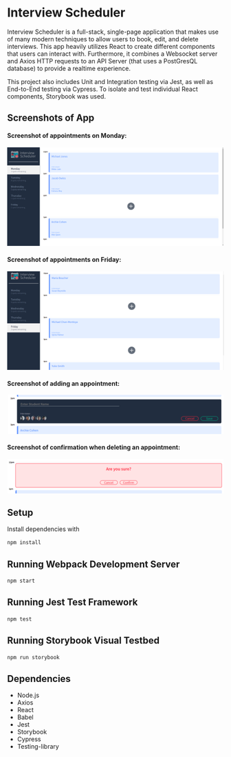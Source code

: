 # Interview Scheduler

Interview Scheduler is a full-stack, single-page application that makes use of many modern techniques to allow users to book, edit, and delete interviews. This app heavily utilizes React to create different components that users can interact with. Furthermore, it combines a Websocket server and Axios HTTP requests to an API Server (that uses a PostGresQL database) to provide a realtime experience.

This project also includes Unit and Integration testing via Jest, as well as End-to-End testing via Cypress. To isolate and test individual React components, Storybook was used.



## Screenshots of App

<h4>Screenshot of appointments on Monday:</h4>

!["Screenshot of appointments on Monday"](https://github.com/jameshuang98/scheduler/blob/master/public/images/Monday.png?raw=true)

<h4>Screenshot of appointments on Friday: </h4>

!["Screenshot of appointments on Friday"](https://github.com/jameshuang98/scheduler/blob/master/public/images/Friday.png?raw=true)

<h4>Screenshot of adding an appointment:</h4>

!["Screenshot of adding an appointment"](https://github.com/jameshuang98/scheduler/blob/master/public/images/Add2.png?raw=true)

<h4>Screenshot of confirmation when deleting an appointment:</h4>

!["Screenshot of confirmation when deleting an appointment"](https://github.com/jameshuang98/scheduler/blob/master/public/images/Delete.png?raw=true)


## Setup

Install dependencies with 
```sh
npm install
```


## Running Webpack Development Server

```sh
npm start
```


## Running Jest Test Framework

```sh
npm test
```


## Running Storybook Visual Testbed

```sh
npm run storybook
```


## Dependencies
- Node.js
- Axios
- React
- Babel
- Jest
- Storybook
- Cypress
- Testing-library
